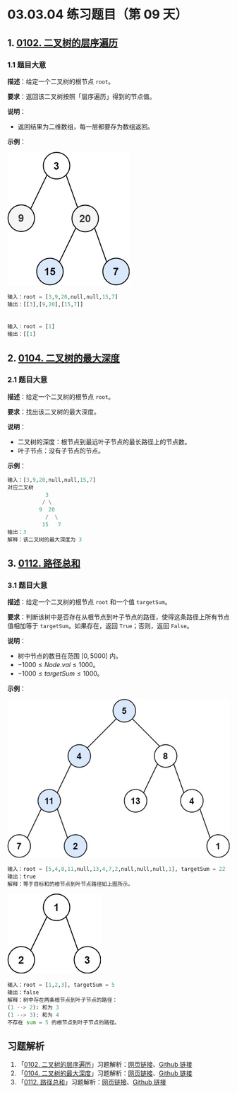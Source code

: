 # 03.03.04 练习题目（第 09 天）

## 1. [0102. 二叉树的层序遍历](https://leetcode.cn/problems/binary-tree-level-order-traversal/)

### 1.1 题目大意

**描述**：给定一个二叉树的根节点 `root`。

**要求**：返回该二叉树按照「层序遍历」得到的节点值。

**说明**：

- 返回结果为二维数组，每一层都要存为数组返回。

**示例**：

![img](../../images/20201024010301.jpg)

```python
输入：root = [3,9,20,null,null,15,7]
输出：[[3],[9,20],[15,7]]


输入：root = [1]
输出：[[1]
```

## 2. [0104. 二叉树的最大深度](https://leetcode.cn/problems/maximum-depth-of-binary-tree/)

### 2.1 题目大意

**描述**：给定一个二叉树的根节点 `root`。

**要求**：找出该二叉树的最大深度。

**说明**：

- 二叉树的深度：根节点到最远叶子节点的最长路径上的节点数。
- 叶子节点：没有子节点的节点。

**示例**：

```python
输入：[3,9,20,null,null,15,7]
对应二叉树
            3
           / \
          9  20
            /  \
           15   7
输出：3
解释：该二叉树的最大深度为 3
```

## 3. [0112. 路径总和](https://leetcode.cn/problems/path-sum/)

### 3.1 题目大意

**描述**：给定一个二叉树的根节点 `root` 和一个值 `targetSum`。

**要求**：判断该树中是否存在从根节点到叶子节点的路径，使得这条路径上所有节点值相加等于 `targetSum`。如果存在，返回 `True`；否则，返回 `False`。

**说明**：

- 树中节点的数目在范围 $[0, 5000]$ 内。
- $-1000 \le Node.val \le 1000$。
- $-1000 \le targetSum \le 1000$。

**示例**：

![img](../../images/20201024011201.jpg)

```python
输入：root = [5,4,8,11,null,13,4,7,2,null,null,null,1], targetSum = 22
输出：true
解释：等于目标和的根节点到叶节点路径如上图所示。
```

![img](../../images/20201024011302.jpg)

```python
输入：root = [1,2,3], targetSum = 5
输出：false
解释：树中存在两条根节点到叶子节点的路径：
(1 --> 2): 和为 3
(1 --> 3): 和为 4
不存在 sum = 5 的根节点到叶子节点的路径。
```

## 习题解析

1. 「[0102. 二叉树的层序遍历](https://leetcode.cn/problems/binary-tree-level-order-traversal/)」习题解析：[网页链接](https://datawhalechina.github.io/leetcode-notes/#/solutions/0102)、[Github 链接](https://github.com/datawhalechina/leetcode-notes/blob/main/docs/solutions/0102.md)
2. 「[0104. 二叉树的最大深度](https://leetcode.cn/problems/maximum-depth-of-binary-tree/)」习题解析：[网页链接](https://datawhalechina.github.io/leetcode-notes/#/solutions/0104)、[Github 链接](https://github.com/datawhalechina/leetcode-notes/blob/main/docs/solutions/0104.md)
3. 「[0112. 路径总和](https://leetcode.cn/problems/path-sum/)」习题解析：[网页链接](https://datawhalechina.github.io/leetcode-notes/#/solutions/0112)、[Github 链接](https://github.com/datawhalechina/leetcode-notes/blob/main/docs/solutions/0112.md)

